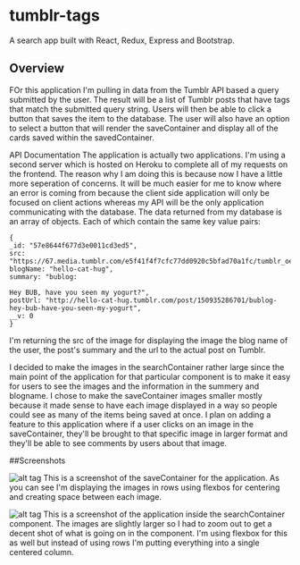 # tumblr-tags

A search app built with React, Redux, Express and Bootstrap. 

## Overview

FOr this application I'm pulling in data from the Tumblr API based a query submitted by the user. The result will be a list of 
Tumblr posts that have tags that match the submitted query string. Users will then be able to click a button that saves the item to the
database. The user will also have an option to select a button that will render the saveContainer and display all of the cards saved
within the savedContainer. 

API Documentation
The application is actually two applications. I'm using a second server which is hosted on Heroku to complete all 
of my requests on the frontend. The reason why I am doing this is because now I have a little more
seperation of concerns. It will be much easier for me to know where an error is coming from because the client side application will only 
be focused on client actions whereas my API will be the only application communicating with the database. 
The data returned from my database is an array of objects. Each of which contain the same key value pairs:
```
{
_id: "57e8644f677d3e0011cd3ed5",
src: "https://67.media.tumblr.com/e5f41f4f7cfc77dd0920c5bfad70a1fc/tumblr_oe31zoMWTo1vnf5bxo1_400.jpg",
blogName: "hello-cat-hug",
summary: "bublog:

Hey BUB, have you seen my yogurt?",
postUrl: "http://hello-cat-hug.tumblr.com/post/150935286701/bublog-hey-bub-have-you-seen-my-yogurt",
__v: 0
}
```
I'm returning the src of the image for displaying the image the blog name of the user, the post's summary and the url to the actual post on Tumblr.

I decided to make the images in the searchContainer rather large since the main point of the application for that particular component is
to make it easy for users to see the images and the information in the summery and blogname. I chose to make the saveContainer images smaller
mostly because it made sense to have each image displayed in a way so people could see as many of the items being saved at once. I plan on 
adding a feature to this application where if a user clicks on an image in the saveContainer, they'll be brought to that specific image in larger
format and they'll be able to see comments by users about that image.

##Screenshots

![alt tag](http://i.imgur.com/sD83ohg.png)
This is a screenshot of the saveContainer for the application. As you can see I'm displaying the images in rows using flexbos for centering and 
creating space between each image. 

![alt tag](http://i.imgur.com/sD83ohg.png)
This is a screenshot of the application inside the searchContainer component. The images are slightly larger so I had to zoom out to get
a decent shot of what is going on in the component. I'm using flexbox for this as well but instead of using rows I'm putting everything
into a single centered column. 

 
